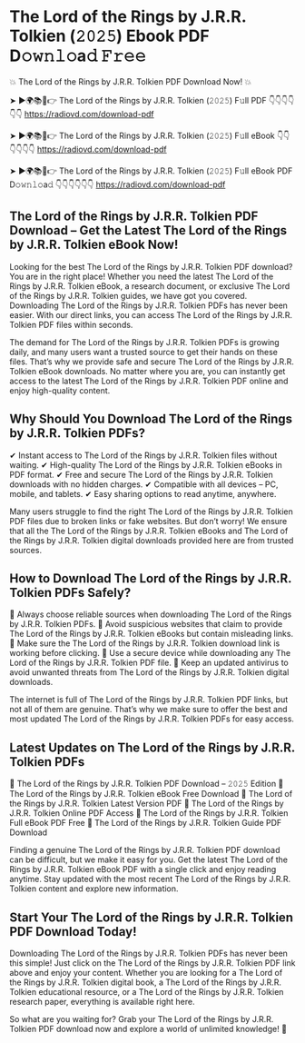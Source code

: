 # The Lord of the Rings by J.R.R. Tolkien (𝟸𝟶𝟸𝟻) Ebook PDF D𝚘𝚠𝚗𝚕𝚘a𝚍 𝙵𝚛𝚎𝚎

💥 The Lord of the Rings by J.R.R. Tolkien PDF Download Now! 💥

➤ ►🌍📚📱👉 The Lord of the Rings by J.R.R. Tolkien (𝟸𝟶𝟸𝟻) F𝚞ll PDF 👇👇👇👇👇👇
https://radiovd.com/download-pdf

➤ ►🌍📚📱👉 The Lord of the Rings by J.R.R. Tolkien (𝟸𝟶𝟸𝟻) F𝚞ll eBook 👇👇👇👇👇👇
https://radiovd.com/download-pdf

➤ ►🌍📚📱👉 The Lord of the Rings by J.R.R. Tolkien (𝟸𝟶𝟸𝟻) F𝚞ll eBook PDF D𝚘𝚠𝚗𝚕𝚘a𝚍 👇👇👇👇👇👇
https://radiovd.com/download-pdf

## The Lord of the Rings by J.R.R. Tolkien PDF Download – Get the Latest The Lord of the Rings by J.R.R. Tolkien eBook Now!

Looking for the best The Lord of the Rings by J.R.R. Tolkien PDF download? You are in the right place! Whether you need the latest The Lord of the Rings by J.R.R. Tolkien eBook, a research document, or exclusive The Lord of the Rings by J.R.R. Tolkien guides, we have got you covered. Downloading The Lord of the Rings by J.R.R. Tolkien PDFs has never been easier. With our direct links, you can access The Lord of the Rings by J.R.R. Tolkien PDF files within seconds.

The demand for The Lord of the Rings by J.R.R. Tolkien PDFs is growing daily, and many users want a trusted source to get their hands on these files. That’s why we provide safe and secure The Lord of the Rings by J.R.R. Tolkien eBook downloads. No matter where you are, you can instantly get access to the latest The Lord of the Rings by J.R.R. Tolkien PDF online and enjoy high-quality content.

## Why Should You Download The Lord of the Rings by J.R.R. Tolkien PDFs?

✔ Instant access to The Lord of the Rings by J.R.R. Tolkien files without waiting.
✔ High-quality The Lord of the Rings by J.R.R. Tolkien eBooks in PDF format.
✔ Free and secure The Lord of the Rings by J.R.R. Tolkien downloads with no hidden charges.
✔ Compatible with all devices – PC, mobile, and tablets.
✔ Easy sharing options to read anytime, anywhere.

Many users struggle to find the right The Lord of the Rings by J.R.R. Tolkien PDF files due to broken links or fake websites. But don’t worry! We ensure that all the The Lord of the Rings by J.R.R. Tolkien eBooks and The Lord of the Rings by J.R.R. Tolkien digital downloads provided here are from trusted sources.

## How to Download The Lord of the Rings by J.R.R. Tolkien PDFs Safely?

📌 Always choose reliable sources when downloading The Lord of the Rings by J.R.R. Tolkien PDFs.
📌 Avoid suspicious websites that claim to provide The Lord of the Rings by J.R.R. Tolkien eBooks but contain misleading links.
📌 Make sure the The Lord of the Rings by J.R.R. Tolkien download link is working before clicking.
📌 Use a secure device while downloading any The Lord of the Rings by J.R.R. Tolkien PDF file.
📌 Keep an updated antivirus to avoid unwanted threats from The Lord of the Rings by J.R.R. Tolkien digital downloads.

The internet is full of The Lord of the Rings by J.R.R. Tolkien PDF links, but not all of them are genuine. That’s why we make sure to offer the best and most updated The Lord of the Rings by J.R.R. Tolkien PDFs for easy access.

## Latest Updates on The Lord of the Rings by J.R.R. Tolkien PDFs

🔹 The Lord of the Rings by J.R.R. Tolkien PDF Download – 𝟸𝟶𝟸𝟻 Edition
🔹 The Lord of the Rings by J.R.R. Tolkien eBook Free Download
🔹 The Lord of the Rings by J.R.R. Tolkien Latest Version PDF
🔹 The Lord of the Rings by J.R.R. Tolkien Online PDF Access
🔹 The Lord of the Rings by J.R.R. Tolkien Full eBook PDF Free
🔹 The Lord of the Rings by J.R.R. Tolkien Guide PDF Download

Finding a genuine The Lord of the Rings by J.R.R. Tolkien PDF download can be difficult, but we make it easy for you. Get the latest The Lord of the Rings by J.R.R. Tolkien eBook PDF with a single click and enjoy reading anytime. Stay updated with the most recent The Lord of the Rings by J.R.R. Tolkien content and explore new information.

## Start Your The Lord of the Rings by J.R.R. Tolkien PDF Download Today!

Downloading The Lord of the Rings by J.R.R. Tolkien PDFs has never been this simple! Just click on the The Lord of the Rings by J.R.R. Tolkien PDF link above and enjoy your content. Whether you are looking for a The Lord of the Rings by J.R.R. Tolkien digital book, a The Lord of the Rings by J.R.R. Tolkien educational resource, or a The Lord of the Rings by J.R.R. Tolkien research paper, everything is available right here.

So what are you waiting for? Grab your The Lord of the Rings by J.R.R. Tolkien PDF download now and explore a world of unlimited knowledge! 🚀